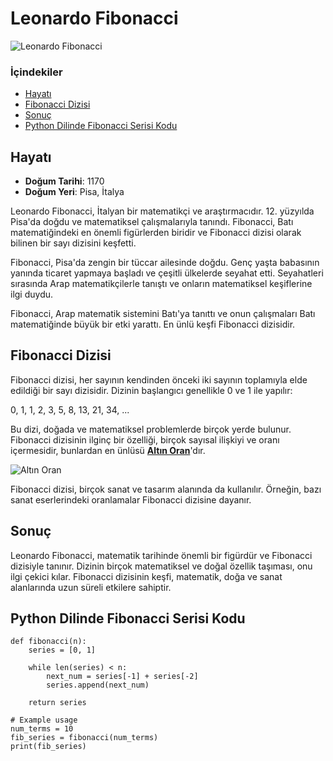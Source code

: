 # Leonardo Fibonacci

![Leonardo Fibonacci](https://dergice.com/wp-content/uploads/2021/03/fibonaccinin-hayati.jpg)

### İçindekiler
* [Hayatı](#hayatı)
* [Fibonacci Dizisi](#fibonacci-dizisi)
* [Sonuç](#sonuç)
*  [Python Dilinde Fibonacci Serisi Kodu](#python-dilinde-fibonacci-serisi-kodu)

## Hayatı

- **Doğum Tarihi**: 1170
- **Doğum Yeri**: Pisa, İtalya

Leonardo Fibonacci, İtalyan bir matematikçi ve araştırmacıdır. 12. yüzyılda Pisa'da doğdu ve matematiksel çalışmalarıyla tanındı. Fibonacci, Batı matematiğindeki en önemli figürlerden biridir ve Fibonacci dizisi olarak bilinen bir sayı dizisini keşfetti.

Fibonacci, Pisa'da zengin bir tüccar ailesinde doğdu. Genç yaşta babasının yanında ticaret yapmaya başladı ve çeşitli ülkelerde seyahat etti. Seyahatleri sırasında Arap matematikçilerle tanıştı ve onların matematiksel keşiflerine ilgi duydu.

Fibonacci, Arap matematik sistemini Batı'ya tanıttı ve onun çalışmaları Batı matematiğinde büyük bir etki yarattı. En ünlü keşfi Fibonacci dizisidir.

## Fibonacci Dizisi

Fibonacci dizisi, her sayının kendinden önceki iki sayının toplamıyla elde edildiği bir sayı dizisidir. Dizinin başlangıcı genellikle 0 ve 1 ile yapılır:

0, 1, 1, 2, 3, 5, 8, 13, 21, 34, ...


Bu dizi, doğada ve matematiksel problemlerde birçok yerde bulunur. Fibonacci dizisinin ilginç bir özelliği, birçok sayısal ilişkiyi ve oranı içermesidir, bunlardan en ünlüsü <ins>**Altın Oran**</ins>'dır.

![Altın Oran](https://www.thoughtco.com/thmb/qRNN3pvHNeFe_UDMPAWLES3rxqM=/1500x0/filters:no_upscale():max_bytes(150000):strip_icc()/GettyImages-651240376-645f9422a1684adbaea17576261113e5.jpg)

Fibonacci dizisi, birçok sanat ve tasarım alanında da kullanılır. Örneğin, bazı sanat eserlerindeki oranlamalar Fibonacci dizisine dayanır.

## Sonuç

Leonardo Fibonacci, matematik tarihinde önemli bir figürdür ve Fibonacci dizisiyle tanınır. Dizinin birçok matematiksel ve doğal özellik taşıması, onu ilgi çekici kılar. Fibonacci dizisinin keşfi, matematik, doğa ve sanat alanlarında uzun süreli etkilere sahiptir.

## Python Dilinde Fibonacci Serisi Kodu

```
def fibonacci(n):
    series = [0, 1]  
    
    while len(series) < n:
        next_num = series[-1] + series[-2]  
        series.append(next_num)  
    
    return series

# Example usage
num_terms = 10
fib_series = fibonacci(num_terms)
print(fib_series)
```
